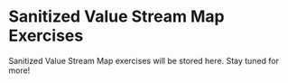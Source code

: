 # Sanitized Value Stream Map Exercises

Sanitized Value Stream Map exercises will be stored here. Stay tuned for more!
